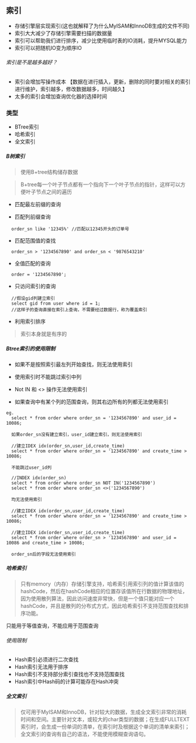 ## 索引

- 存储引擎层实现索引(这也就解释了为什么MyISAM和InnoDB生成的文件不同)
- 索引大大减少了存储引擎需要扫描的数据量
- 索引可以帮助我们进行排序，减少比使用临时表的IO消耗，提升MYSQL能力
- 索引可以把随机IO变为顺序IO

###### 索引是不是越多越好？

- 索引会增加写操作成本 【数据在进行插入，更新，删除的同时要对相关的索引进行维护，索引越多，修改数据越多，时间越久】
- 太多的索引会增加查询优化器的选择时间

### 类型
- BTree索引
- 哈希索引
- 全文索引


##### B树索引

> 使用B+tree结构储存数据

> B+tree每一个叶子节点都有一个指向下一个叶子节点的指针，这样可以方便叶子节点之间的遍历

- 匹配最左前缀的查询


- 匹配列前缀查询

```
  order_sn like '12345%' //匹配以12345开头的订单号
```
- 匹配范围值的查找

```
  order_sn > '1234567890' and order_sn < '9876543210'
```

- 全值匹配的查询

```
  order = '1234567890';
```
- 只访问索引的查询

```
  //假设gid列建立索引
  select gid from user where id = 1;
  //这样子的查询直接在索引上查询，不需要经过数据行，称为覆盖索引
```

- 利用索引排序

> 索引本身就是有序的

##### Btree索引的使用限制

- 如果不是按照索引最左列开始查找，则无法使用索引

- 使用索引时不能跳过索引中列

- Not IN 和 <> 操作无法使用索引

- 如果查询中有某个列的范围查询，则其右边所有的列都无法使用索引

```
eg.
  select * from order where order_sn = '1234567890' and user_id = 10086;

  如果order_sn没有建立索引，user_id建立索引，则无法使用索引

  //建立IDEX idx(order_sn,user_id,create_time)
  select * from order where order_sn = '1234567890' and create_time > 10086;

  不能跳过user_id列

  //INDEX idx(order_sn)
  select * from order where order_sn NOT IN('1234567890')
  select * from order where order_sn <>('1234567890')

  均无法使用索引

  //建立IDEX idx(order_sn,user_id,create_time)
  select * from order where order_sn = '1234567890' and create_time > 10086;

  //建立IDEX idx(order_sn,user_id,create_time)
  select * from order where order_sn > '1234567890' and user_id = 10086 and create_time > 10086;

  order_sn后的字段无法使用索引
```

##### 哈希索引
> 只有memory（内存）存储引擎支持，哈希索引用索引列的值计算该值的hashCode，然后在hashCode相应的位置存该值所在行数据的物理地址，因为使用散列算法，因此访问速度非常快，但是一个值只能对应一个hashCode，并且是散列的分布式方式，因此哈希索引不支持范围查找和排序功能。

只能用于等值查询，不能应用于范围查询

###### 使用限制

- Hash索引必须进行二次查找
- Hash索引无法用于排序
- Hash索引不支持部分索引查找也不支持范围查找
- Hash索引中Hash码的计算可能存在Hash冲突

##### 全文索引
> 仅可用于MyISAM和InnoDB，针对较大的数据，生成全文索引非常的消耗时间和空间。主要针对文本，或较大的char类型的数据；在生成FULLTEXT索引时，会生成一份单词的清单，在索引时及根据这个单词的清单来索引；全文索引的查询有自己的语法，不能使用模糊查询语句。

